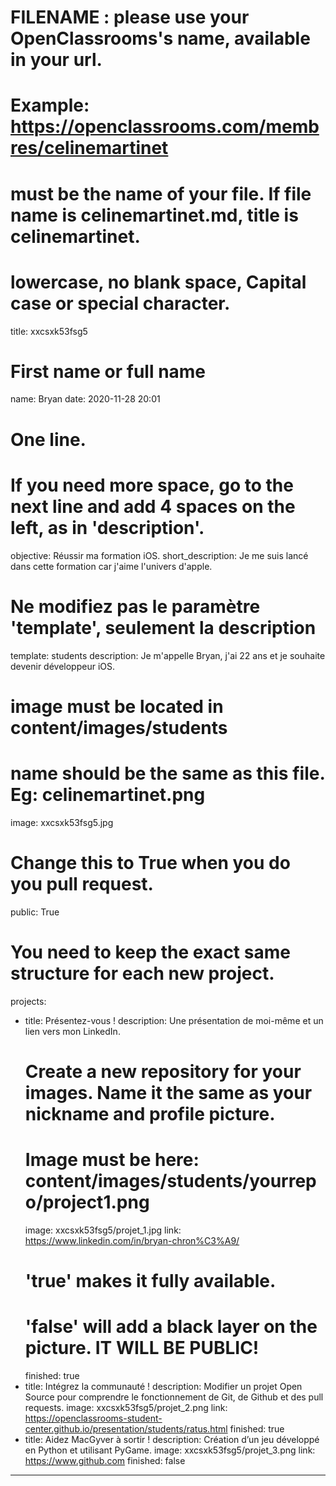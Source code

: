 # FILENAME : please use your OpenClassrooms's name, available in your url.
# Example: https://openclassrooms.com/membres/celinemartinet
# must be the name of your file. If file name is celinemartinet.md, title is celinemartinet.
# lowercase, no blank space, Capital case or special character.
title: xxcsxk53fsg5

# First name or full name
name: Bryan
date: 2020-11-28 20:01

# One line.
# If you need more space, go to the next line and add 4 spaces on the left, as in 'description'.
objective: Réussir ma formation iOS.
short_description: Je me suis lancé dans cette formation car j'aime l'univers d'apple.

# Ne modifiez pas le paramètre 'template', seulement la description
template: students
description:
    Je m'appelle Bryan, j'ai 22 ans et je souhaite devenir développeur iOS.

# image must be located in content/images/students
# name should be the same as this file. Eg: celinemartinet.png
image: xxcsxk53fsg5.jpg

# Change this to True when you do you pull request.
public: True

# You need to keep the exact same structure for each new project.
projects:
  - title: Présentez-vous !
    description: Une présentation de moi-même et un lien vers mon LinkedIn.
    # Create a new repository for your images. Name it the same as your nickname and profile picture.
    # Image must be here: content/images/students/yourrepo/project1.png
    image: xxcsxk53fsg5/projet_1.jpg
    link: https://www.linkedin.com/in/bryan-chron%C3%A9/
    # 'true' makes it fully available.
    # 'false' will add a black layer on the picture. IT WILL BE PUBLIC!
    finished: true
  - title: Intégrez la communauté !
    description: Modifier un projet Open Source pour comprendre le fonctionnement de Git, de Github et des pull requests. 
    image: xxcsxk53fsg5/projet_2.png
    link: https://openclassrooms-student-center.github.io/presentation/students/ratus.html
    finished: true
  - title: Aidez MacGyver à sortir !
    description: Création d’un jeu développé en Python et utilisant PyGame.
    image: xxcsxk53fsg5/projet_3.png
    link: https://www.github.com
    finished: false
---